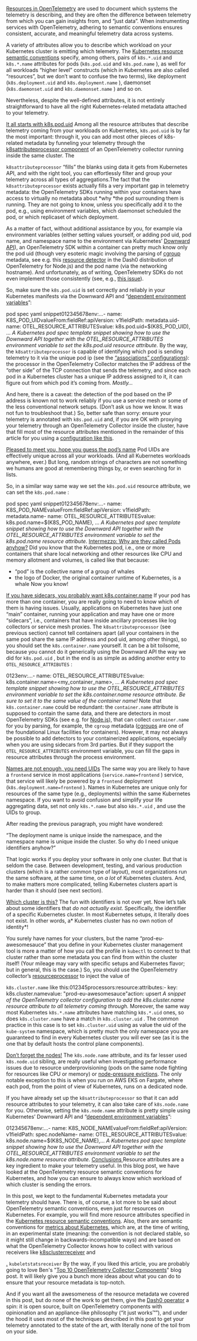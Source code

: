 [ Resources in OpenTelemetry](https://www.dash0.com/faq/what-are-opentelemetry-resources) are used to document which systems the telemetry is describing, and they are often the difference between telemetry from which you can gain insights from, and “just data”.
When instrumenting services with OpenTelemetry, adhering to semantic conventions ensures consistent, accurate, and meaningful telemetry data across systems.

A variety of attributes allow you to describe which workload on your Kubernetes cluster is emitting which telemetry. The [Kubernetes resource semantic conventions](https://opentelemetry.io/docs/specs/semconv/resource/k8s/) specify, among others, pairs of `k8s.*.uid`
and `k8s.*.name`
attributes for pods (`k8s.pod.uid`
and `k8s.pod.name`
), as well for all workloads “higher level” constructs (which in Kubernetes are also called “resources”, but we don’t want to confuse the two terms), like deployment (`k8s.deployment.uid`
and `k8s.deployment.name`
), daemonset (`k8s.daemonset.uid`
and `k8s.daemonset.name`
) and so on.

Nevertheless, despite the well-defined attributes, it is not entirely straightforward to have all the right Kubernetes-related metadata attached to your telemetry.

[It all starts with k8s.pod.uid](#it-all-starts-with-k8s.pod.uid)
Among all the resource attributes that describe telemetry coming from your workloads on Kubernetes, `k8s.pod.uid`
is by far the most important: through it, you can add most other pieces of k8s-related metadata by funneling your telemetry through the [ k8sattributeprocessor component](https://github.com/open-telemetry/opentelemetry-collector-contrib/blob/main/processor/k8sattributesprocessor/README.md) of an OpenTelemetry collector running inside the same cluster. The

`k8sattributeprocessor`
“fills” the blanks using data it gets from Kubernetes API, and with the right tool, you can effortlessly filter and group your telemetry across all types of aggregations.The fact that the `k8sattributeprocessor`
exists actually fills a very important gap in telemetry metadata: the OpenTelemetry SDKs running within your containers have access to virtually no metadata about *why *the pod surrounding them is running. They are not going to know, unless you specifically add it to the pod, e.g., using environment variables, which daemonset scheduled the pod, or which replicaset of which deployment.

As a matter of fact, without additional assistance by you, for example via environment variables (either setting values yourself, or adding pod uid, pod name, and namespace name to the environment via Kubernetes’ [Downward API](https://kubernetes.io/docs/concepts/workloads/pods/downward-api/)), an OpenTelemetry SDK within a container can pretty much know only the pod uid (though very esoteric magic involving the parsing of [cgroup](https://en.wikipedia.org/wiki/Cgroups) metadata, see e.g. this [resource detector](https://github.com/dash0hq/opentelemetry-js-distribution/blob/main/src/detectors/node/opentelemetry-resource-detector-kubernetes-pod/index.ts) in the Dash0 distribution of OpenTelemetry for Node.js) and the pod name (via the networking hostname). And unfortunately, as of writing, OpenTelemetry SDKs do not even implement those consistently (see, e.g., [this issue](https://github.com/open-telemetry/opentelemetry-python-contrib/issues/1474)).

So, make sure the `k8s.pod.uid`
is set correctly and reliably in your Kubernetes manifests via the Downward API and “[dependent environment variables](https://kubernetes.io/docs/tasks/inject-data-application/define-interdependent-environment-variables/)”:

pod spec yaml snippet012345678env:...- name: K8S_POD_UIDvalueFrom:fieldRef:apiVersion: v1fieldPath: metadata.uid- name: OTEL_RESOURCE_ATTRIBUTESvalue: k8s.pod.uid=$(K8S_POD_UID), ...
*A Kubernetes pod spec template snippet showing how to use the Downward API together with the OTEL_RESOURCE_ATTRIBUTES environment variable to set the k8s.pod.uid resource attribute.*
By the way, the `k8sattributeprocessor`
is capable of identifying which pod is sending telemetry to it via the unique pod ip (see the [“associations” configurations](https://github.com/open-telemetry/opentelemetry-collector-contrib/blob/main/processor/k8sattributesprocessor/README.md#configuration)): the processor in the OpenTelemetry Collector matches the IP address of the “other side” of the TCP connection that sends the telemetry, and since each pod in a Kubernetes cluster has a unique IP address assigned to it, it can figure out from which pod it’s coming from. *Mostly…*

And here, there is a caveat: the detection of the pod based on the IP address is known not to work reliably if you use a service mesh or some of the less conventional network setups. (Don’t ask us how we know. It was not fun to troubleshoot that.) So, better safe than sorry: ensure your telemetry is annotated with `k8s.pod.uid`
and, if you are OK with proxying your telemetry through an OpenTelemetry Collector inside the cluster, have that fill most of the resource attributes mentioned in the remainder of this article for you using a [configuration like this](https://www.otelbin.io/s/249772c6c88ab31e77c168af6131df0248902bbf).

[Pleased to meet you, hope you guess the pod’s name](#pleased-to-meet-you-hope-you-guess-the-pod's-name)
Pod UIDs are effectively unique across all your workloads. (And all Kubernetes workloads anywhere, ever.) But long, random strings of characters are not something we humans are good at remembering things by, or even searching for in lists.

So, in a similar way same way we set the `k8s.pod.uid`
resource attribute, we can set the `k8s.pod.name`
:

pod spec yaml snippet012345678env:...- name: K8S_POD_NAMEvalueFrom:fieldRef:apiVersion: v1fieldPath: metadata.name- name: OTEL_RESOURCE_ATTRIBUTESvalue: k8s.pod.name=$(K8S_POD_NAME), ...
*A Kubernetes pod spec template snippet showing how to use the Downward API together with the OTEL_RESOURCE_ATTRIBUTES environment variable to set the k8s.pod.name resource attribute.*
[Intermezzo: Why are they called Pods anyhow?](#intermezzo:-why-are-they-called-pods-anyhow)
Did you know that the Kubernetes pod, i.e., one or more containers that share local networking and other resources like CPU and memory allotment and volumes, is called like that because:

- “pod” is the collective name of a group of whales
- the logo of Docker, the original container runtime of Kubernetes, is a whale
Now you know!

[If you have sidecars, you probably want k8s.container.name](#if-you-have-sidecars-you-probably-want-k8s.container.name)
If your pod has more than one container, you are really going to need to know which of them is having issues. Usually, applications on Kubernetes have just one “main” container, running your application and may have one or more “sidecars”, i.e., containers that have inside ancillary processes like log collectors or service mesh proxies. The `k8sattributeprocessor`
(see previous section) cannot tell containers apart (all your containers in the same pod share the same IP address and pod uid, among other things), so you should set the `k8s.container.name`
yourself. It can be a bit toilsome, because you cannot do it generically using the Downward API the way we did for `k8s.pod.uid`
, but in the end is as simple as adding another entry to `OTEL_RESOURCE_ATTRIBUTES`
:

0123env:...- name: OTEL_RESOURCE_ATTRIBUTESvalue: k8s.container.name=<my_container_name>, ...
*A Kubernetes pod spec template snippet showing how to use the OTEL_RESOURCE_ATTRIBUTES environment variable to set the k8s.container.name resource attribute. Be sure to set it to the same value of the container name!*
Note that `k8s.container.name`
could be redundant: the `container.name`
attribute is supposed to contain the same data, and there are detectors in most OpenTelemetry SDKs (see e.g. for [Node.js](http://node.js/)), that can collect `container.name`
for you by parsing, for example, the `cgroup`
metadata ([cgroups](https://en.wikipedia.org/wiki/Cgroups) are one of the foundational Linux facilities for containers). However, it may not always be possible to add detectors to your containerized applications, especially when you are using sidecars from 3rd parties. But if they support the `OTEL_RESOURCE_ATTRIBUTES`
environment variable, you can fill the gaps in resource attributes through the process environment.

[Names are not enough, you need UIDs](#names-are-not-enough-you-need-uids)
The same way you are likely to have a `frontend`
service in most applications (`service.name=frontend`
) service, that service will likely be powered by a `frontend`
deployment (`k8s.deployment.name=frontend`
). Names in Kubernetes are unique only for resources of the same type (e.g., deployments) within the same Kubernetes namespace. If you want to avoid confusion and simplify your life aggregating data, set not only `k8s.*.name`
but also `k8s.*.uid`
, and use the UIDs to group.

After reading the previous paragraph, you might have wondered:

“The deployment name is unique inside the namespace, and the namespace name is unique inside the cluster. So why do I need unique identifiers anyhow?”

That logic works if you deploy your software in only one cluster. But that is seldom the case. Between development, testing, and various production clusters (which is a rather common type of layout), most organizations run the same software, at the same time, on *a lot* of Kubernetes clusters. And, to make matters more complicated, telling Kubernetes clusters apart is harder than it should (see next section).

[Which cluster is this?](#which-cluster-is-this)
The fun with identifiers is not over yet. Now let’s talk about some identifiers that *do not actually exist*. Specifically, the identifier of a specific Kubernetes cluster. In most Kubernetes setups, it literally does not exist. In other words, a* Kubernetes cluster has no own notion of identity*!

You surely have names for your clusters, but the name “prod-eu-awesomesauce” that you define in your Kubernetes cluster management tool is more a matter of how you call the profile in `kubectl`
to connect to that cluster rather than some metadata you can find from within the cluster itself! (Your mileage may vary with specific setups and Kubernetes flavor; but in general, this is the case.) So, you should use the OpenTelemetry collector’s [ resourceprocessor](https://github.com/open-telemetry/opentelemetry-collector-contrib/tree/main/processor/resourceprocessor) to inject the value of

`k8s.cluster.name`
like this:012345processors:resource:attributes:- key: k8s.cluster.namevalue: "prod-eu-awesomesauce"action: upsert
*A snippet of the OpenTelemetry collector configuration to add the k8s.cluster.name resource attribute to all telemetry coming through.*
Moreover, the same way most Kubernetes `k8s.*.name`
attributes have matching `k8s.*.uid`
ones, so does `k8s.cluster.name`
have a match in `k8s.cluster.uid`
. The common practice in this case is to set `k8s.cluster.uid`
using as value the uid of the `kube-system`
namespace, which is pretty much the only namespace you are guaranteed to find in every Kubernetes cluster you will ever see (as it is the one that by default hosts the control plane components).

[Don’t forget the nodes!](#don't-forget-the-nodes!)
The `k8s.node.name`
attribute, and its far lesser used `k8s.node.uid`
sibling, are really useful when investigating performance issues due to resource underprovisioning (pods on the same node fighting for resources like CPU or memory) or [node-pressure evictions](https://kubernetes.io/docs/concepts/scheduling-eviction/node-pressure-eviction/). The only notable exception to this is when you run on AWS EKS on Fargate, where each pod, from the point of view of Kubernetes, runs on a dedicated node.

If you have already set up the `k8sattributeprocessor`
so that it can add resource attributes to your telemetry, it can also take care of `k8s.node.name`
for you. Otherwise, setting the `k8s.node.name`
attribute is pretty simple using Kubernetes’ Downward API and “[dependent environment variables](https://kubernetes.io/docs/tasks/inject-data-application/define-interdependent-environment-variables/)”:

012345678env:...- name: K8S_NODE_NAMEvalueFrom:fieldRef:apiVersion: v1fieldPath: spec.nodeName- name: OTEL_RESOURCE_ATTRIBUTESvalue: k8s.node.name=$(K8S_NODE_NAME),...
*A Kubernetes pod spec template snippet showing how to use the Downward API together with the OTEL_RESOURCE_ATTRIBUTES environment variable to set the k8s.node.name resource attribute.*
[Conclusions ](#conclusions)
Resource attributes are a key ingredient to make your telemetry useful. In this blog post, we have looked at the OpenTelemetry resource semantic conventions for Kubernetes, and how you can ensure to always know which workload of which cluster is sending the errors.

In this post, we kept to the fundamental Kubernetes metadata your telemetry should have. There is, of course, a lot more to be said about OpenTelemetry semantic conventions, even just for resources on Kubernetes. For example, you will find more resource attributes specified in the [Kubernetes resource semantic conventions](https://opentelemetry.io/docs/specs/semconv/resource/k8s/). Also, there are semantic conventions for [metrics about Kubernetes](https://opentelemetry.io/docs/specs/semconv/system/k8s-metrics/), which are, at the time of writing, in an experimental state (meaning: the convention is not declared stable, so it might still change in backwards-incompatible ways) and are based on what the OpenTelemetry Collector knows how to collect with various receivers like [ k8sclusterreceiver](https://github.com/open-telemetry/opentelemetry-collector-contrib/tree/main/receiver/k8sclusterreceiver) and

[.](https://github.com/open-telemetry/opentelemetry-collector-contrib/tree/main/receiver/kubeletstatsreceiver)
`kubeletstatsreceiver`
By the way, if you liked this article, you are probably going to love Ben's "[Top 10 OpenTelemetry Collector Components](https://www.dash0.com/blog/top-10-opentelemetry-collector-components)" blog post. It will likely give you a bunch more ideas about what you can do to ensure that your resource metadata is top-notch.

And if you want all the awesomeness of the resource metadata we covered in this post, but do none of the work to get them, give the [Dash0 operator](https://www.dash0.com/documentation/dash0/dash0-kubernetes-operator) a spin: it is open source, built on OpenTelemetry components with opinionation and an appliance-like philosophy (“it just works™”), and under the hood it uses most of the techniques described in this post to get your telemetry annotated to the state of the art, with literally none of the toil from on your side.